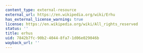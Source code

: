```yaml
---
content_type: external-resource
external_url: https://en.wikipedia.org/wiki/Erhu
has_external_license_warning: true
license: https://en.wikipedia.org/wiki/All_rights_reserved
status: ''
title: erhus
uid: 7842b7fc-90b2-4044-8fa7-1d06e029046b
wayback_url: ''
---
```

